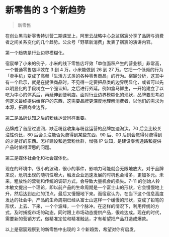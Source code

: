 # 新零售的 3 个新趋势

> 新零售

在创业黑马新零售特训营二期课堂上，阿里云战略中心总监宿宸分享了品牌与消费者之间关系变化的几个趋势。公众号「野草新消费」发表了宿宸的演讲内容。

第一个趋势是行业边界模糊化。

宿宸举了小米的例子，小米的线下零售店坪效「单位面积产生的营业额」非常高，一个普通零售店坪效在 3 到 4 万，小米能做到 26 到 27 万。它把一个低频的行为「卖手机」变成了高频「生活方式类的各种零售商品」的行为。宿宸分析，这其中有一个启示，就是在提供商品时，不见得一定要把品类的边界明显化，或者可以先以明显化的手段树立一个强认知，之后进行外延。例如盒马鲜生，一开始建立了以吃为中心的体系后，再延伸到便利店。面对行业边界模糊化的现状，品牌要思考如何定义最终提供给客户的东西，这需要品牌更深度地理解消费者，以他们的需求为本源，拓展商业边界。

第二是品牌认知之后的粉丝运营同样重要。

品牌成了首层过滤网，缺乏粉丝收集与粉丝运营的品牌加速淘汰。70 后会比较关注性价比，80 后会关注能否免费得到某些东西，90 后、00 后则会觉得付费得到的才是好的东西。怎样建设和运营粉丝群，增强 IP 认知，是建设零售通路和提供产品时值得深思的问题。

第三是媒体社会化和社会媒体化。

现在的环境中，很小的波动，很小的事件，影响力可能就会无限地放大。对于品牌来说，危机出现的随机性增大，触发企业迅速发展的时机也会增多，更加多元。未来，粗放性的营销和传统的调研方式，会导致大量机会的损失。7-11 的创始人铃木敏文提出一个理论，即以前产品的生命周期是一个富士山的形状，它会慢慢地上升，然后达到走红的顶点，最后又慢慢地下来。而宿宸认为，在当下这个信息高度发达的社会中，产品的生命周期已经从富士山这样一个缓慢的形状，变成了铅笔的形状，上去、下来，一个个波峰，一个个脉冲。在这样的情况下，利用传统的方式，及时捕捉市场的动态，同时跟上市场动态提供产品，很难达成。现在的时代，需要新的营销方式，做精准定位和精准触达，才有希望把产品打造成爆款。

以上是宿宸观察到的新零售中出现的 3 个新趋势，希望对你有启发。


